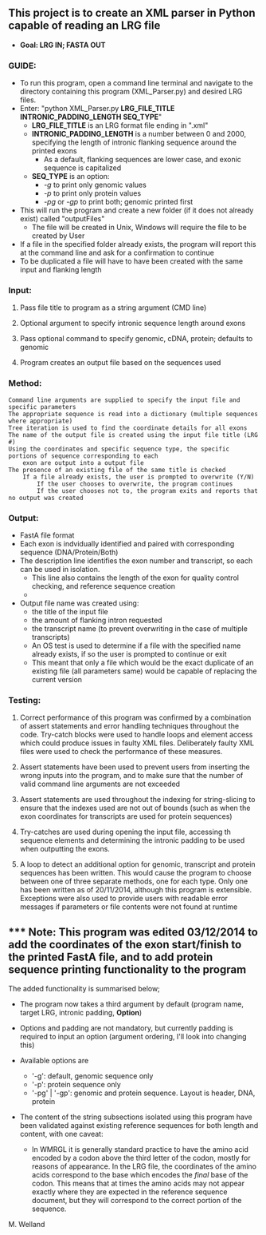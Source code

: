 ## This project is to create an XML parser in Python capable of reading an LRG file
* **Goal: LRG IN; FASTA OUT**

### GUIDE:
- To run this program, open a command line terminal and navigate to the directory containing this program (XML_Parser.py) and desired LRG files. 
- Enter:    "python XML_Parser.py **LRG_FILE_TITLE INTRONIC_PADDING_LENGTH SEQ_TYPE**"
	- **LRG_FILE_TITLE** is an LRG format file ending in ".xml"
	- **INTRONIC_PADDING_LENGTH** is a number between 0 and 2000, specifying the length of intronic flanking sequence around the printed exons
		- As a default, flanking sequences are lower case, and exonic sequence is capitalized
	- **SEQ_TYPE** is an option:
		- *-g* to print only genomic values
		- *-p* to print only protein values
		- *-pg* or *-gp* to print both; genomic printed first
- This will run the program and create a new folder (if it does not already exist) called "outputFiles"
	- The file will be created in Unix, Windows will require the file to be created by User	
- If a file in the specified folder already exists, the program will report this at the command line and ask for a confirmation to continue
- To be duplicated a file will have to have been created with the same input and flanking length

### Input:
1) Pass file title to program as a string argument (CMD line)

2) Optional argument to specify intronic sequence length around exons

3) Pass optional command to specify genomic, cDNA, protein; defaults to genomic

4) Program creates an output file based on the sequences used
	
### Method:
	Command line arguments are supplied to specify the input file and specific parameters
	The appropriate sequence is read into a dictionary (multiple sequences where appropriate)
	Tree iteration is used to find the coordinate details for all exons
	The name of the output file is created using the input file title (LRG #)
	Using the coordinates and specific sequence type, the specific portions of sequence corresponding to each
		exon are output into a output file
	The presence of an existing file of the same title is checked
		If a file already exists, the user is prompted to overwrite (Y/N)
			If the user chooses to overwrite, the program continues
			If the user chooses not to, the program exits and reports that no output was created
	
	
### Output:
- FastA file format
- Each exon is indvidually identified and paired with corresponding sequence (DNA/Protein/Both)
- The description line identifies the exon number and transcript, so each can be used in isolation.
	- This line also contains the length of the exon for quality control checking, and reference sequence creation
	- 
- Output file name was created using:
	* the title of the input file
	* the amount of flanking intron requested
	* the transcript name (to prevent overwriting in the case of multiple transcripts)
	* An OS test is used to determine if a file with the specified name already exists, if so the user is prompted to continue or exit
	* This meant that only a file which would be the exact duplicate of an existing file (all parameters same) would be capable of replacing the current version


### Testing:
1) Correct performance of this program was confirmed by a combination of assert statements and error handling techniques throughout the code. Try-catch blocks were used to handle loops and element access which could produce issues in faulty XML files. Deliberately faulty XML files were used to check the performance of these measures.

2) Assert statements have been used to prevent users from inserting the wrong inputs into the program, and to make sure that the number of valid command line arguments are not exceeded

3) Assert statements are used throughout the indexing for string-slicing to ensure that the indexes used are not out of bounds (such as when the exon coordinates for transcripts are used for protein sequences)

4) Try-catches are used during opening the input file, accessing th sequence elements and determining the intronic padding to be used when outputting the exons.

5) A loop to detect an additional option for genomic, transcript and protein sequences has been written. This would cause the program to choose between one of three separate methods, one for each type. Only one has been written as of 20/11/2014, although this program is extensible. Exceptions were also used to provide users with readable error messages if parameters or file contents were not found at runtime

*** Note: This program was edited 03/12/2014 to add the coordinates of the exon start/finish to the printed FastA file, and to add protein sequence printing functionality to the program
---
The added functionality is summarised below;
* The program now takes a third argument by default (program name, target LRG, intronic padding, **Option**)
* Options and padding are not mandatory, but currently padding is required to input an option (argument ordering, I'll look into changing this)
* Available options are 
    - '-g': default, genomic sequence only
    - '-p': protein sequence only
    - '-pg' | '-gp': genomic and protein sequence. Layout is header, DNA, protein

* The content of the string subsections isolated using this program have been validated against existing reference sequences for both length and content, with one caveat: 
	* In WMRGL it is generally standard practice to have the amino acid encoded by a codon above the third letter of the codon, mostly for reasons of appearance. In the LRG file, the coordinates of the amino acids correspond to the base which encodes the *final* base of the codon. This means that at times the amino acids may not appear exactly where they are expected in the reference sequence document, but they will correspond to the correct portion of the sequence.

M. Welland
    
